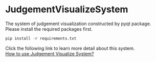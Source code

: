 # JudgementVisualizeSystem

The system of judgement visualization constructed by pyqt package.  
Please install the required packages first.   
```python
pip install -r requirements.txt
```   

Click the following link to learn more detail about this system.   
[How to use Judgement Visualize System?](https://youtu.be/2iGeLu5Gv2c)   
